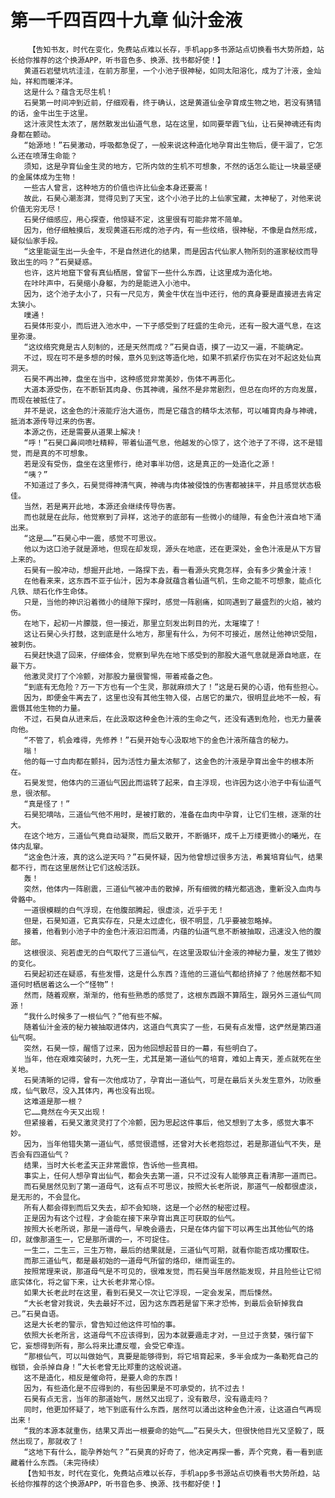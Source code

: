 # 第一千四百四十九章 仙汁金液
        【告知书友，时代在变化，免费站点难以长存，手机app多书源站点切换看书大势所趋，站长给你推荐的这个换源APP，听书音色多、换源、找书都好使！】
       黄道石岩壁坑坑洼洼，在前方那里，一个小池子很神秘，如同太阳溶化，成为了汁液，金灿灿，祥和而暖洋洋。
       这是什么？蕴含无尽生机！
       石昊第一时间冲到近前，仔细观看，终于确认，这是黄道仙金孕育成生物之地，若没有猜错的话，金牛出生于这里。
       这汁液灵性太浓了，居然散发出仙道气息，站在这里，如同要举霞飞仙，让石昊神魂还有肉身都在颤动。
       “始源地！”石昊激动，呼吸都急促了，一般来说这种造化地孕育出生物后，便干涸了，它怎么还在喷薄生命能？
       须知，这是孕育仙金生灵的地方，它所内敛的生机不可想象，不然的话怎么能让一块最坚硬的金属体成为生物！
       一些古人曾言，这种地方的价值也许比仙金本身还要高！
       故此，石昊心潮澎湃，觉得见到了天宝，这个小池子比的上仙家宝藏，太神秘了，对他来说价值无穷无尽！
       石昊仔细感应，用心探查，他惊疑不定，这里很有可能非常不简单。
       因为，他仔细触摸后，发现黄道石形成的池子内，有一些纹络，很神秘，不像是自然形成，疑似仙家手段。
       “这里能诞生出一头金牛，不是自然进化的结果，而是因古代仙家人物所刻的道家秘纹而导致出生的吗？”石昊疑惑。
       也许，这片地窟下曾有真仙栖居，曾留下一些什么东西，让这里成为造化地。
       在咔咔声中，石昊缩小身躯，为的是能进入小池中。
       因为，这个池子太小了，只有一尺见方，黄金牛伏在当中还行，他的真身要是直接进去肯定太狭小。
       噗通！
       石昊体形变小，而后进入池水中，一下子感受到了旺盛的生命元，还有一股大道气息，在这里弥漫。
       “这纹络究竟是古人刻制的，还是天然而成？”石昊自语，摸了一边又一遍，不能确定。
       不过，现在可不是多想的时候，意外见到这等造化地，如果不抓紧疗伤实在对不起这处仙真洞天。
       石昊不再出神，盘坐在当中，这种感觉非常美妙，伤体不再恶化。
       大道本源受伤，在不断斩其肉身、伤其神魂，虽然不是非常剧烈，但总在向坏的方向发展，而现在被抵住了。
       并不是说，这金色的汁液能疗治大道伤，而是它蕴含的精华太浓郁，可以哺育肉身与神魂，抵消本源传导过来的伤害。
       本源之伤，还是需要从道果上解决！
       “呼！”石昊口鼻间喷吐精粹，带着仙道气息，他越发的心惊了，这个池子了不得，这不是错觉，而是真的不可想象。
       若是没有受伤，盘坐在这里修行，绝对事半功倍，这是真正的一处造化之源！
       “咦？”
       不知道过了多久，石昊觉得神清气爽，神魂与肉体被侵蚀的伤害都被抹平，并且感觉状态极佳。
       当然，若是离开此地，本源还会继续传导伤害。
       而也就是在此际，他觉察到了异样，这池子的底部有一些微小的缝隙，有金色汁液自地下涌出来。
       “这是……”石昊心中一震，感觉不可思议。
       他以为这口池子就是源地，但现在却发现，源头在地底，还在更深处，金色汁液是从下方冒上来的。
       石昊有一股冲动，想掘开此地，一路探下去，看一看源头究竟怎样，会有多少黄金汁液！
       在他看来来，这东西不亚于仙汁，因为本身就蕴含着仙道气机，生命之能不可想象，能点化凡铁、顽石化作生命体。
       只是，当他的神识沿着微小的缝隙下探时，感觉一阵剧痛，如同遇到了最盛烈的火焰，被灼伤。
       在地下，起初一片朦胧，但一接近，那里立刻发出刺目的光，太璀璨了！
       这让石昊心头打鼓，这到底是什么地方，那里有什么，为何不可接近，居然让他神识受阻，被刺伤。
       石昊赶快退了回来，仔细体会，觉察到早先在地下感受到的那股大道气息就是源自地底，在最下方。
       他激灵灵打了个冷颤，对那股力量很警惕，带着戒备之色。
       “到底有无危险？万一下方也有一个生灵，那就麻烦大了！”这是石昊的心语，他有些担心。
       因为，即便金牛离去了，这里也没有其他生物入侵，占居它的巢穴，很明显此地不一般，有震慑其他生物的力量。
       不过，石昊自从进来后，在此汲取这种金色汁液的生命之气，还没有遇到危险，也无力量袭向他。
       “不管了，机会难得，先修养！”石昊开始专心汲取地下的金色汁液所蕴含的秘力。
       嗡！
       他的每一寸血肉都在颤抖，因为活性力量太浓郁了，这金色的汁液是孕育出金牛的根本所在。
       石昊发觉，他体内的三道仙气因此而运转了起来，自主浮现，也许因为这小池子中有仙道气息，很浓郁。
       “真是怪了！”
       石昊犯嘀咕，三道仙气他不用时，是被打散的，准备在血肉中孕育，让它们生根，逐渐的壮大。
       在这个地方，三道仙气竟自动凝聚，而后又散开，不断循环，成千上万缕更微小的曦光，在体内乱窜。
       “这金色汁液，真的这么逆天吗？”石昊怀疑，因为他曾想过很多方法，希冀培育仙气，结果都不行，而在这里居然让它们这般活跃。
       轰！
       突然，他体内一阵剧震，三道仙气被冲击的散掉，所有细微的精光都逃逸，重新没入血肉与骨骼中。
       一道很模糊的白气浮现，在他腹部腾起，很虚淡，近乎于无！
       但是，石昊知道，它真实存在，只是太过虚化，很不明显，几乎要被忽略掉。
       接着，他看到小池子中的金色汁液汩汩而涌，内蕴的仙道气息不断被抽取，迅速没入他的腹部。
       这根很淡、宛若虚无的白气取代了三道仙气，在这里汲取仙汁金液的神秘力量，发生了微妙的变化。
       石昊起初还在疑惑，有些发懵，这是什么东西？连他的三道仙气都给挤掉了？他居然都不知道何时栖居着这么一个“怪物”！
       然而，随着观察，渐渐的，他有些熟悉的感觉了，这根东西跟不算陌生，跟另外三道仙气同源！
       “我什么时候多了一根仙气？”他有些不解。
       随着仙汁金液的秘力被抽取进体内，这道白气真实了一些，石昊有点发懵，这俨然是第四道仙气啊。
       突然，石昊一惊，醒悟了过来，因为他回想起昔日的一幕，有些明白了。
       当年，他在艰难突破时，九死一生，尤其是第一道仙气的培育，难如上青天，差点就死在坐关地。
       石昊清晰的记得，曾有一次他成功了，孕育出一道仙气，可是在最后关头发生意外，功败垂成，仙气散尽，没入其体内，再也没有出现。
       这难道是那一根？
       它……竟然在今天又出现！
       但紧接着，石昊又激灵灵打了个冷颤，因为思起这件事后，他又想到了太多，感觉大事不妙。
       因为，当年他错失第一道仙气，感觉很遗憾，还曾对大长老抱怨过，若是那道仙气不失，是否会有四道仙气？
       结果，当时大长老孟天正非常震惊，告诉他一些真相。
       事实上，任何人想孕育出仙气，都会失去第一道，只不过没有人能够真正看清那一道而已。
       而石昊居然见到了第一道母气，这有点不可思议，按照大长老所说，那道气一般都很虚淡，是无形的，不会显化。
       所有人都会得到而后又失去，却不会知晓，这是一个必然的秘密过程。
       正是因为有这个过程，才会能在接下来孕育出真正可获取的仙气。
       按照大长老所说，那是一道母气，早晚会遁去，只是在体内留下可以再生出其他仙气的烙印，就像那道生一，它是那所谓的一，不可捉住。
       一生二，二生三，三生万物，最后的结果就是，三道仙气可期，就看你能否成功攫取住。
       而那三道仙气，都是最初始的一道母气所留的烙印，继而诞生的。
       按照常理来说，那道母气是不可见的，很难发觉，而石昊当年居然能发现，并且险些让它彻底实体化，将之留下来，让大长老非常心惊。
       如果大长老此时在这里，看到石昊又一次让它浮现，一定会发呆，而后悚然。
       “大长老曾对我说，失去最好不过，因为这东西若是留下来才恐怖，到最后会斩掉我自己。”石昊自语。
       这是大长老的警示，曾告知过他这件可怕的事。
       依照大长老所言，这道母气不应该得到，因为本就要遁走才对，一旦过于贪婪，强行留下它，妄想得到所有，那么将来比遭反噬，会受它牵连。
       “那根仙气，可以叫做始气，真要是能够得到，将它培育起来，多半会成为一条勒死自己的枷锁，会杀掉自身！”大长老曾无比郑重的这般说道。
       这不是造化，相反是催命符，是要人命的东西！
       因为，有些造化是不应得到的，有些因果是不可承受的，抗不过去！
       石昊有点无言，当年的那道始气，居然又出现了，没有散尽，没有遁走吗？
       同时，他更加怀疑了，地下到底有什么东西，居然可以涌出这种金色汁液，让这道白气再现出来！
       “我的本源本就重伤，结果又弄出一根要命的始气……”石昊头大，但很快他目光又坚毅了，既然出现了，那就收了！
       “这地下有什么，能孕养始气？”石昊真的好奇了，他决定再探一番，弄个究竟，看一看到底藏着什么东西。（未完待续）
       【告知书友，时代在变化，免费站点难以长存，手机app多书源站点切换看书大势所趋，站长给你推荐的这个换源APP，听书音色多、换源、找书都好使！】